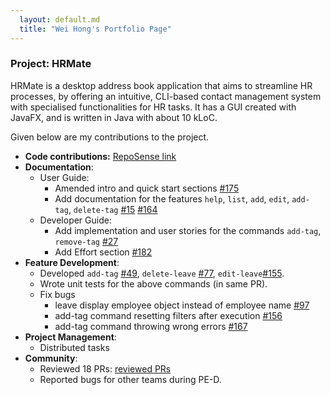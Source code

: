 ```yaml
---
  layout: default.md
  title: "Wei Hong's Portfolio Page"
---
```


### Project: HRMate

HRMate is a desktop address book application that aims to streamline HR processes, by offering an intuitive, CLI-based
contact management system with specialised functionalities for HR tasks. It has a GUI created with JavaFX, and is
written in Java with about 10 kLoC.

Given below are my contributions to the project.

* **Code contributions:** [RepoSense link](https://nus-cs2103-ay2324s1.github.io/tp-dashboard/?search=ong-wei-hong&breakdown=false&sort=groupTitle%20dsc&sortWithin=title&since=2023-09-22&timeframe=commit&mergegroup=&groupSelect=groupByRepos)
* **Documentation**:
  * User Guide:
    * Amended intro and quick start sections [#175](https://github.com/AY2324S1-CS2103T-W11-1/tp/pull/175)
    * Add documentation for the features `help`, `list`, `add`, `edit`, `add-tag`, `delete-tag` [#15](https://github.com/AY2324S1-CS2103T-W11-1/tp/pull/15) [#164](https://github.com/AY2324S1-CS2103T-W11-1/tp/pull/164)
  * Developer Guide:
    * Add implementation and user stories for the commands `add-tag`, `remove-tag` [#27](https://github.com/AY2324S1-CS2103T-W11-1/tp/pull/27)
    * Add Effort section [#182](https://github.com/AY2324S1-CS2103T-W11-1/tp/pull/182)
* **Feature Development**:
  * Developed `add-tag` [#49](https://github.com/AY2324S1-CS2103T-W11-1/tp/pull/49), `delete-leave` [#77](https://github.com/AY2324S1-CS2103T-W11-1/tp/pull/77), `edit-leave`[#155](https://github.com/AY2324S1-CS2103T-W11-1/tp/pull/155).
  * Wrote unit tests for the above commands (in same PR).
  * Fix bugs 
    * leave display employee object instead of employee name [#97](https://github.com/AY2324S1-CS2103T-W11-1/tp/pull/97)
    * add-tag command resetting filters after execution [#156](https://github.com/AY2324S1-CS2103T-W11-1/tp/pull/156)
    * add-tag command throwing wrong errors [#167](https://github.com/AY2324S1-CS2103T-W11-1/tp/pull/167)
* **Project Management**:
  * Distributed tasks
* **Community**:
  * Reviewed 18 PRs: [reviewed PRs](https://github.com/AY2324S1-CS2103T-W11-1/tp/pulls?q=is%3Apr+reviewed-by%3Aong-wei-hong+is%3Aclosed+)
  * Reported bugs for other teams during PE-D.

